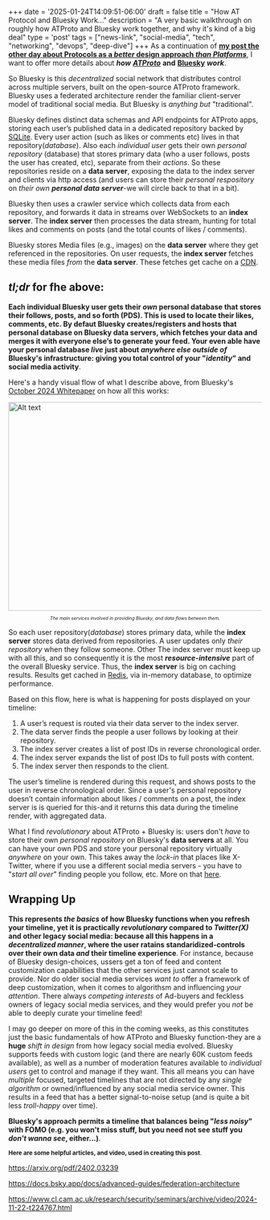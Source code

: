 +++
date = '2025-01-24T14:09:51-06:00'
draft = false
title = "How AT Protocol and Bluesky Work..."
description = "A very basic walkthrough on roughly how ATProto and Bluesky work together, and why it's kind of a big deal"
type = 'post'
tags = ["news-link", "social-media", "tech", "networking", "devops", "deep-dive"]
+++
As a continuation of [**my post the other day about Protocols as a *better* design approach *than Platforms***](https://julianwest.me/Blog/protocols-not-platforms/), I want to offer more details about ***how*** [***ATProto***](https://atproto.com) **and** [**Bluesky**](https://bsky.app) ***work***. <br />

So Bluesky is this *decentralized* social network that distributes control across multiple servers, built on the open-source ATProto framework. Bluesky uses a federated architecture render the familiar client-server model of traditional social media. But Bluesky is *anything but* "traditional". <br />

Bluesky defines distinct data schemas and API endpoints for ATProto apps, storing each user’s published data in a dedicated repository backed by [SQLite](https://en.wikipedia.org/wiki/SQLite). Every user action (such as likes or comments etc) lives in that repository(*database*).  Also each *individual user* gets their own *personal repository* (database) that stores primary data (who a user follows, posts the user has created, etc), separate from their *actions*.  So these repositories reside on a **data server**, exposing the data to the index server and clients via http access (and users can store their *personal respository* on *their own* ***personal data server***-we will circle back to that in a bit). <br />

Bluesky then uses a crawler service which collects data from each repository, and forwards it data in streams over WebSockets to an **index server**.  The **index server** then processes the data stream, hunting for total likes and comments on posts (and the total counts of likes / comments). <br />

Bluesky stores Media files (e.g., images) on the **data server** where they get referenced in the repositories. On user requests, the **index server** fetches these media files *from* the **data server**.  These fetches get cache on a [CDN](https://en.wikipedia.org/wiki/Content_delivery_network).

## *tl;dr* for fhe above: 

**Each individual Bluesky user gets their *own* personal database that stores their follows, posts, and so forth (PDS).  This is used to locate their likes, comments, etc.  By defaut Bluesky creates/registers and hosts that personal database on Bluesky data servers, which fetches your data and merges it with everyone else’s to generate your feed.  Your even able have your personal database *live* just about *anywhere else outside of* Bluesky's infrastructure: giving you total control of your "*identity*" and social media activity**. <br />

Here's a handy visual flow of what I describe above, from Bluesky's [October 2024 Whitepaper](https://arxiv.org/pdf/2402.03239) on how all this works: 

<div class="image-row">
  <img src="https://julianwest.me/Blog/posts/images/Bluesky-Flow.jpeg" alt="Alt text" width="600" height="415">
</div>
<div style="font-size: 9px;">
<p style="text-align: center;"><i>The main services involved in providing Bluesky, and data flows between them.</i></p>
</div>

So each user repository(*database*) stores primary data, while the **index server** stores data derived from repositories.  A user updates only *their repository* when they follow someone. Other  The index server must keep up with all this, and so consequently it is the most ***resource-intensive*** part of the overall Bluesky service.  Thus, the **index server** is big on caching results.  Results get cached in [Redis](https://github.com/redis/redis), via in-memory database, to optimize performance.

Based on this flow, here is what is happening for posts displayed on your timeline:

1. A user’s request is routed via their data server to the index server.
2. The data server finds the people a user follows by looking at their repository.
3. The index server creates a list of post IDs in reverse chronological order.
4. The index server expands the list of post IDs to full posts with content.
5. The index server then responds to the client. <br />

The user’s timeline is rendered during this request, and shows posts to the user in reverse chronological order. Since a user's personal repository doesn’t contain information about likes / comments on a post, the index server is is queried for this-and it returns this data during the timeline render, with aggregated data. <br />

What I find *revolutionary* about ATProto + Bluesky is: users don't *have* to store their own *personal repository* on Bluesky's **data servers** at all.  You can have your own PDS and store your personal repository virtually *anywhere* on your own. This takes away the *lock-in* that places like X-Twitter, where if you use a different social media servers - you have to "*start all over*" finding people you follow, etc.  More on that [here](https://docs.bsky.app/docs/advanced-guides/federation-architecture#:~:text=Personal%20Data%20Server%20(PDS)%E2%80%8B&text=This%20is%20what%20hosts%20your,talk%20to%20for%20any%20request.). <br />


## Wrapping Up

**This represents *the basics* of how Bluesky functions when you refresh your timeline, yet it is practically *revolutionary* compared to *Twitter(X)* and other legacy social media: because all this happens in a *decentralized manner*, where the user ratains standaridized-controls over their own data *and* their timeline experience**.  For instance, because of Bluesky design-choices, ussers get a ton of feed and content customization capabilities that the other services just cannot scale to provide.  Nor do older social media services *want to* offer a framework of deep customization, when it comes to algorithsm and influencing *your attention*.  There always *competing interests* of Ad-buyers and feckless owners of legacy social media services, and they would prefer you *not* be able to deeply curate your timeline feed!  <br />

I may go deeper on more of this in the coming weeks, as this constitutes just the basic fundamentals of how ATProto and Bluesky function-they are a **huge** *shift in design* from how legacy social media evolved. Bluesky supports feeds with custom logic (and there are nearly 60K custom feeds available), as well as a number of moderation features available to *individual users* get to control and manage if they want. This all means you can have *multiple* focused, targeted timelines that are not directed by any *single algorithm* or owned/influenced by any social media service owner.  This results in a feed that has a better signal-to-noise setup (and is quite a bit less *troll-happy* over time). <br />

**Bluesky's approach permits a timeline that balances being "*less noisy*" with FOMO (e.g. you won't miss stuff, but you need not see stuff you *don't wanna see*, either...)**. <br />

<small> **Here are some helpful articles, and video, used in creating this post**. </small> <br />

https://arxiv.org/pdf/2402.03239

https://docs.bsky.app/docs/advanced-guides/federation-architecture

https://www.cl.cam.ac.uk/research/security/seminars/archive/video/2024-11-22-t224767.html